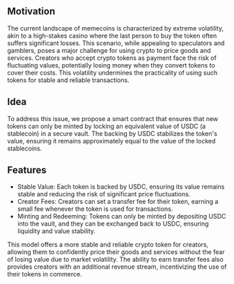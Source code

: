 ## Motivation
The current landscape of memecoins is characterized by extreme volatility, akin to a high-stakes casino where the last person to buy the token often suffers significant losses. This scenario, while appealing to speculators and gamblers, poses a major challenge for using crypto to price goods and services. Creators who accept crypto tokens as payment face the risk of fluctuating values, potentially losing money when they convert tokens to cover their costs. This volatility undermines the practicality of using such tokens for stable and reliable transactions.

## Idea
To address this issue, we propose a smart contract that ensures that new tokens can only be minted by locking an equivalent value of USDC (a stablecoin) in a secure vault. The backing by USDC stabilizes the token's value, ensuring it remains approximately equal to the value of the locked stablecoins. 

## Features

- Stable Value: Each token is backed by USDC, ensuring its value remains stable and reducing the risk of significant price fluctuations.
- Creator Fees: Creators can set a transfer fee for their token, earning a small fee whenever the token is used for transactions.
- Minting and Redeeming: Tokens can only be minted by depositing USDC into the vault, and they can be exchanged back to USDC, ensuring liquidity and value stability.

This model offers a more stable and reliable crypto token for creators, allowing them to confidently price their goods and services without the fear of losing value due to market volatility. The ability to earn transfer fees also provides creators with an additional revenue stream, incentivizing the use of their tokens in commerce.





